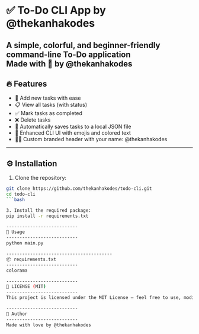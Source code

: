 ✅ To-Do CLI App by @thekanhakodes
===========================

A simple, colorful, and beginner-friendly command-line To-Do application  
Made with 💙 by @thekanhakodes
---------------------------
🔥 Features
---------------------------
- 📝 Add new tasks with ease
- 📋 View all tasks (with status)
- ✅ Mark tasks as completed
- ❌ Delete tasks
- 💾 Automatically saves tasks to a local JSON file
- 🎨 Enhanced CLI UI with emojis and colored text
- 🙋‍♂️ Custom branded header with your name: @thekanhakodes

---------------------------
⚙️ Installation
---------------------------
1. Clone the repository:
```bash
git clone https://github.com/thekanhakodes/todo-cli.git
cd todo-cli
```bash

3. Install the required package:
pip install -r requirements.txt

---------------------------
🚀 Usage
---------------------------
python main.py

----------------------------------------
📦 requirements.txt
---------------------------
colorama

---------------------------
📜 LICENSE (MIT)
---------------------------
This project is licensed under the MIT License — feel free to use, modify, or fork with credit.

---------------------------
💙 Author
---------------------------
Made with love by @thekanhakodes  
